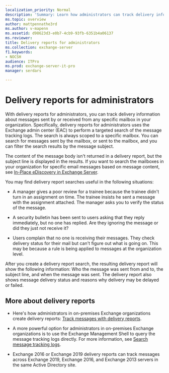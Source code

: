 ```yaml
---
localization_priority: Normal
description: 'Summary: Learn how administrators can track delivery information about messages sent or received from any mailbox in the organization.'
ms.topic: overview
author: mattpennathe3rd
ms.author: v-mapenn
ms.assetid: d98623d3-e0b7-4cb9-93fb-6351b4a06137
ms.reviewer: 
title: Delivery reports for administrators
ms.collection: exchange-server
f1.keywords:
- NOCSH
audience: ITPro
ms.prod: exchange-server-it-pro
manager: serdars

---
```


# Delivery reports for administrators

With delivery reports for administrators, you can track delivery information about messages sent by or received from any specific mailbox in your organization. Specifically, delivery reports for administrators uses the Exchange admin center (EAC) to perform a targeted search of the message tracking logs. The search is always scoped to a specific mailbox. You can search for messages sent by the mailbox, or sent to the mailbox, and you can filter the search results by the message subject.

The content of the message body isn't returned in a delivery report, but the subject line is displayed in the results. If you want to search the mailboxes in your organization for specific email messages based on message content, see [In-Place eDiscovery in Exchange Server](../../policy-and-compliance/ediscovery/ediscovery.md).

You may find delivery report searches useful in the following situations:

- A manager gives a poor review for a trainee because the trainee didn't turn in an assignment on time. The trainee insists he sent a message with the assignment attached. The manager asks you to verify the status of the message.

- A security bulletin has been sent to users asking that they reply immediately, but no one has replied. Are they ignoring the message or did they just not receive it?

- Users complain that no one is receiving their messages. They check delivery status for their mail but can't figure out what is going on. This may be because a rule is being applied to messages at the organization level.

After you create a delivery report search, the resulting delivery report will show the following information: Who the message was sent from and to, the subject line, and when the message was sent. The delivery report also shows message delivery status and reasons why delivery may be delayed or failed.

## More about delivery reports

- Here's how administrators in on-premises Exchange organizations create delivery reports: [Track messages with delivery reports](track-messages-with-delivery-reports.md).

- A more powerful option for administrators in on-premises Exchange organizations is to use the Exchange Management Shell to query the message tracking logs directly. For more information, see [Search message tracking logs](search-message-tracking-logs.md).

- Exchange 2016 or Exchange 2019 delivery reports can track messages across Exchange 2019, Exchange 2016, and Exchange 2013 servers in the same Active Directory site.
